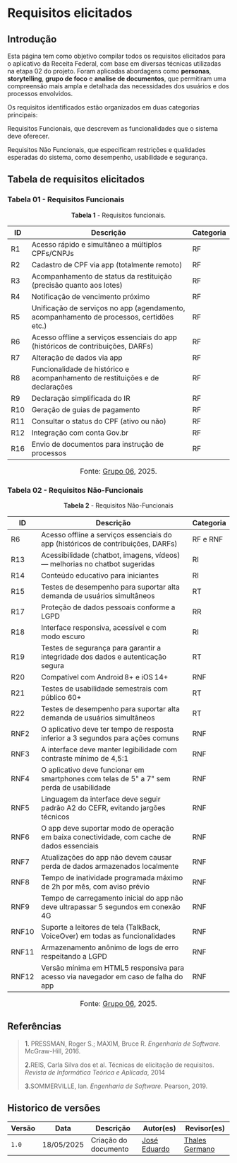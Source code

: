 # Requisitos elicitados 

## Introdução 

Esta página tem como objetivo compilar todos os requisitos elicitados para o aplicativo da Receita Federal, com base em diversas técnicas utilizadas na etapa 02 do projeto. Foram aplicadas abordagens como **personas**, **storytelling**, **grupo de foco** e **analise de documentos**, que permitiram uma compreensão mais ampla e detalhada das necessidades dos usuários e dos processos envolvidos.

Os requisitos identificados estão organizados em duas categorias principais:

Requisitos Funcionais, que descrevem as funcionalidades que o sistema deve oferecer.

Requisitos Não Funcionais, que especificam restrições e qualidades esperadas do sistema, como desempenho, usabilidade e segurança.


## Tabela de requisitos elicitados 

### Tabela 01 - Requisitos Funcionais
<p style="text-align: center"><b>Tabela 1</b> - Requisitos funcionais.</p>

| ID    | Descrição                                                                                    | Categoria |
|-------|----------------------------------------------------------------------------------------------|-----------|
| R1    | Acesso rápido e simultâneo a múltiplos CPFs/CNPJs                                            | RF        |
| R2    | Cadastro de CPF via app (totalmente remoto)                                                  | RF        |
| R3    | Acompanhamento de status da restituição (precisão quanto aos lotes)                          | RF        |
| R4    | Notificação de vencimento próximo                                                            | RF        |
| R5    | Unificação de serviços no app (agendamento, acompanhamento de processos, certidões etc.)     | RF        |
| R6    | Acesso offline a serviços essenciais do app (históricos de contribuições, DARFs)             | RF        |
| R7    | Alteração de dados via app                                                                    | RF        |
| R8    | Funcionalidade de histórico e acompanhamento de restituições e de declarações                | RF        |
| R9    | Declaração simplificada do IR                                                                 | RF        |
| R10   | Geração de guias de pagamento                                                                 | RF        |
| R11   | Consultar o status do CPF (ativo ou não)                                                      | RF        |
| R12   | Integração com conta Gov.br                                                                   | RF        |
| R16   | Envio de documentos para instrução de processos                                               | RF        |

<font size="3"><p style="text-align: center">Fonte: [Grupo 06](https://requisitos-de-software.github.io/2025.1-ReceitaFederal/#membros-da-equipe), 2025.</p></font>

### Tabela 02 - Requisitos Não-Funcionais
<p style="text-align: center"><b>Tabela 2</b> - Requisitos Não-Funcionais</p>


| ID    | Descrição                                                                                   | Categoria |
|-------|---------------------------------------------------------------------------------------------|-----------|
| R6    | Acesso offline a serviços essenciais do app (históricos de contribuições, DARFs)           | RF e RNF  |
| R13   | Acessibilidade (chatbot, imagens, vídeos) — melhorias no chatbot sugeridas                  | RI        |
| R14   | Conteúdo educativo para iniciantes                                                          | RI        |
| R15   | Testes de desempenho para suportar alta demanda de usuários simultâneos                     | RT        |
| R17   | Proteção de dados pessoais conforme a LGPD                                                  | RR        |
| R18   | Interface responsiva, acessível e com modo escuro                                           | RI        |
| R19   | Testes de segurança para garantir a integridade dos dados e autenticação segura             | RT        |
| R20   | Compatível com Android 8+ e iOS 14+                                                          | RNF       |
| R21   | Testes de usabilidade semestrais com público 60+                                            | RT        |
| R22   | Testes de desempenho para suportar alta demanda de usuários simultâneos                     | RT        |
| RNF2  | O aplicativo deve ter tempo de resposta inferior a 3 segundos para ações comuns             | RNF       |
| RNF3  | A interface deve manter legibilidade com contraste mínimo de 4,5:1                          | RNF       |
| RNF4  | O aplicativo deve funcionar em smartphones com telas de 5" a 7" sem perda de usabilidade    | RNF       |
| RNF5  | Linguagem da interface deve seguir padrão A2 do CEFR, evitando jargões técnicos             | RNF       |
| RNF6  | O app deve suportar modo de operação em baixa conectividade, com cache de dados essenciais  | RNF       |
| RNF7  | Atualizações do app não devem causar perda de dados armazenados localmente                  | RNF       |
| RNF8  | Tempo de inatividade programada máximo de 2h por mês, com aviso prévio                       | RNF       |
| RNF9  | Tempo de carregamento inicial do app não deve ultrapassar 5 segundos em conexão 4G          | RNF       |
| RNF10 | Suporte a leitores de tela (TalkBack, VoiceOver) em todas as funcionalidades                | RNF       |
| RNF11 | Armazenamento anônimo de logs de erro respeitando a LGPD                                    | RNF       |
| RNF12 | Versão mínima em HTML5 responsiva para acesso via navegador em caso de falha do app         | RNF       |


<font size="3"><p style="text-align: center">Fonte: [Grupo 06](https://requisitos-de-software.github.io/2025.1-ReceitaFederal/#membros-da-equipe), 2025.</p></font>

## Referências


> <a>1.</a> PRESSMAN, Roger S.; MAXIM, Bruce R. *Engenharia de Software*. McGraw-Hill, 2016.  
>
> <a>2.</a>REIS, Carla Silva dos et al. Técnicas de elicitação de requisitos. *Revista de Informática Teórica e Aplicada*, 2014 
>
> <a>3.</a>SOMMERVILLE, Ian. *Engenharia de Software*. Pearson, 2019.  
>


## Historico de versões

Versão |   Data  | Descrição | Autor(es) | Revisor(es)
------ | ---- | ------ | ---------- | ----------
`1.0` | 18/05/2025 | Criação do documento |[José Eduardo](https://github.com/jevprado)  |[Thales Germano](https://github.com/thalesgvl) |
